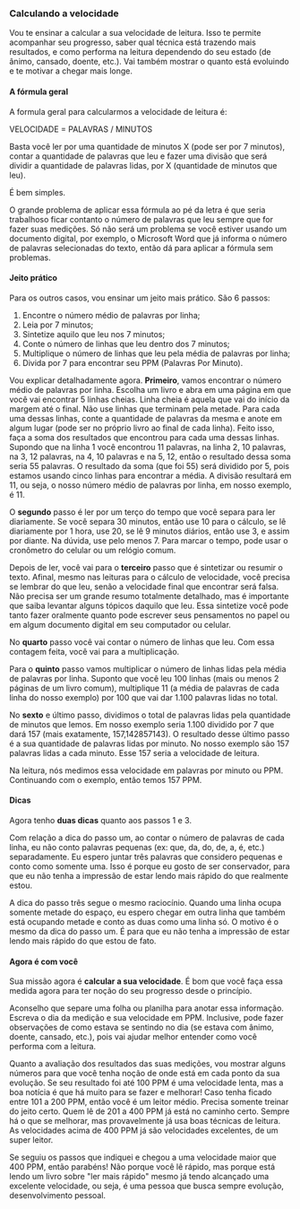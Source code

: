 ### Calculando a velocidade

Vou te ensinar a calcular a sua velocidade de leitura. Isso te permite acompanhar seu progresso, saber qual técnica está trazendo mais resultados, e como performa na leitura dependendo do seu estado (de ânimo, cansado, doente, etc.). Vai também mostrar o quanto está evoluindo e te motivar a chegar mais longe.

#### A fórmula geral

A formula geral para calcularmos a velocidade de leitura é:

VELOCIDADE = PALAVRAS / MINUTOS

Basta você ler por uma quantidade de minutos X (pode ser por 7 minutos), contar a quantidade de palavras que leu e fazer uma divisão que será dividir a quantidade de palavras lidas, por X (quantidade de minutos que leu).

É bem simples.

O grande problema de aplicar essa fórmula ao pé da letra é que seria trabalhoso ficar contanto o número de palavras que leu sempre que for fazer suas medições. Só não será um problema se você estiver usando um documento digital, por exemplo, o Microsoft Word que já informa o número de palavras selecionadas do texto, então dá para aplicar a fórmula sem problemas.

#### Jeito prático

Para os outros casos, vou ensinar um jeito mais prático. São 6 passos:

1. Encontre o número médio de palavras por linha;
2. Leia por 7 minutos;
3. Sintetize aquilo que leu nos 7 minutos;
4. Conte o número de linhas que leu dentro dos 7 minutos;
5. Multiplique o número de linhas que leu pela média de palavras por linha;
6. Divida por 7 para encontrar seu PPM (Palavras Por Minuto).

Vou explicar detalhadamente agora. **Primeiro**, vamos encontrar o número médio de palavras por linha. Escolha um livro e abra em uma página em que você vai encontrar 5 linhas cheias. Linha cheia é aquela que vai do início da margem até o final. Não use linhas que terminam pela metade. Para cada uma dessas linhas, conte a quantidade de palavras da mesma e anote em algum lugar (pode ser no próprio livro ao final de cada linha). Feito isso, faça a soma dos resultados que encontrou para cada uma dessas linhas. Supondo que na linha 1 você encontrou 11 palavras, na linha 2, 10 palavras, na 3, 12 palavras, na 4, 10 palavras e na 5, 12, então o resultado dessa soma seria 55 palavras. O resultado da soma (que foi 55) será dividido por 5, pois estamos usando cinco linhas para encontrar a média. A divisão resultará em 11, ou seja, o nosso número médio de palavras por linha, em nosso exemplo, é 11.

O **segundo** passo é ler por um terço do tempo que você separa para ler diariamente. Se você separa 30 minutos, então use 10 para o cálculo, se lê diariamente por 1 hora, use 20, se lê 9 minutos diários, então use 3, e assim por diante. Na dúvida, use pelo menos 7. Para marcar o tempo, pode usar o cronômetro do celular ou um relógio comum. 

Depois de ler, você vai para o **terceiro** passo que é sintetizar ou resumir o texto. Afinal, mesmo nas leituras para o cálculo de velocidade, você precisa se lembrar do que leu, senão a velocidade final que encontrar será falsa. Não precisa ser um grande resumo totalmente detalhado, mas é importante que saiba levantar alguns tópicos daquilo que leu. Essa sintetize você pode tanto fazer oralmente quanto pode escrever seus pensamentos no papel ou em algum documento digital em seu computador ou celular.

No **quarto** passo você vai contar o número de linhas que leu. Com essa contagem feita, você vai para a multiplicação.

Para o **quinto** passo vamos multiplicar o número de linhas lidas pela média de palavras por linha. Suponto que você leu 100 linhas (mais ou menos 2 páginas de um livro comum), multiplique 11 (a média de palavras de cada linha do nosso exemplo) por 100 que vai dar 1.100 palavras lidas no total.

No **sexto** e último passo, dividimos o total de palavras lidas pela quantidade de minutos que lemos. Em nosso exemplo seria 1.100 dividido por 7 que dará 157 (mais exatamente, 157,142857143). O resultado desse último passo é a sua quantidade de palavras lidas por minuto. No nosso exemplo são 157 palavras lidas a cada minuto. Esse 157 seria a velocidade de leitura.

Na leitura, nós medimos essa velocidade em palavras por minuto ou PPM. Continuando com o exemplo, então temos 157 PPM.

#### Dicas

Agora tenho **duas dicas** quanto aos passos 1 e 3.

Com relação a dica do passo um, ao contar o número de palavras de cada linha, eu não conto palavras pequenas (ex: que, da, do, de, a, é, etc.) separadamente. Eu espero juntar três palavras que considero pequenas e conto como somente uma. Isso é porque eu gosto de ser conservador, para que eu não tenha a impressão de estar lendo mais rápido do que realmente estou.

A dica do passo três segue o mesmo raciocínio. Quando uma linha ocupa somente metade do espaço, eu espero chegar em outra linha que também está ocupando metade e conto as duas como uma linha só. O motivo é o mesmo da dica do passo um. É para que eu não tenha a impressão de estar lendo mais rápido do que estou de fato.

#### Agora é com você

Sua missão agora é **calcular a sua velocidade**. É bom que você faça essa medida agora para ter noção do seu progresso desde o princípio.

Aconselho que separe uma folha ou planilha para anotar essa informação. Escreva o dia da medição e sua velocidade em PPM. Inclusive, pode fazer observações de como estava se sentindo no dia (se estava com ânimo, doente, cansado, etc.), pois vai ajudar melhor entender como você performa com a leitura.

Quanto a avaliação dos resultados das suas medições, vou mostrar alguns números para que você tenha noção de onde está em cada ponto da sua evolução. Se seu resultado foi até 100 PPM é uma velocidade lenta, mas a boa notícia é que há muito para se fazer e melhorar! Caso tenha ficado entre 101 a 200 PPM, então você é um leitor médio. Precisa somente treinar do jeito certo. Quem lê de 201 a 400 PPM já está no caminho certo. Sempre há o que se melhorar, mas provavelmente já usa boas técnicas de leitura. As velocidades acima de 400 PPM já são velocidades excelentes, de um super leitor. 

Se seguiu os passos que indiquei e chegou a uma velocidade maior que 400 PPM, então parabéns! Não porque você lê rápido, mas porque está lendo um livro sobre "ler mais rápido" mesmo já tendo alcançado uma excelente velocidade, ou seja, é uma pessoa que busca sempre evolução, desenvolvimento pessoal.
